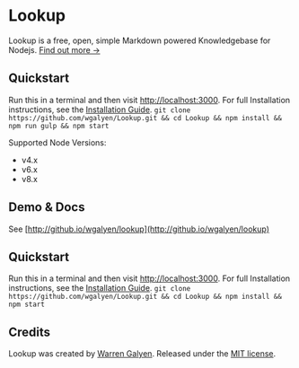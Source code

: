 Lookup
======

Lookup is a free, open, simple Markdown powered Knowledgebase for Nodejs. [Find out more &rarr;](http://github.io/wgalyen/lookup/what-is-lookup)

Quickstart
------------

Run this in a terminal and then visit [http://localhost:3000](http://localhost:3000).
For full Installation instructions, see the [Installation Guide](http://github.io/wgalyen/lookup/install/installing-lookup).
`git clone https://github.com/wgalyen/Lookup.git && cd Lookup && npm install && npm run gulp && npm start`

Supported Node Versions:
- v4.x
- v6.x
- v8.x

Demo & Docs
-----------

See [http://github.io/wgalyen/lookup](http://github.io/wgalyen/lookup)

Quickstart
----------

Run this in a terminal and then visit [http://localhost:3000](http://localhost:3000).
For full Installation instructions, see the [Installation Guide](http://wgalyen.github.io/lookup/install/installing-lookup).
`git clone https://github.com/wgalyen/Lookup.git && cd Lookup && npm install && npm start`

Credits
-------

Lookup was created by [Warren Galyen](http://mechanikadesign.com).
Released under the [MIT license](https://raw.githubusercontent.com/wgalyen/Lookup/master/LICENSE).
